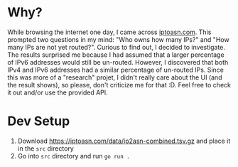 # Why?

While browsing the internet one day, I came across [iptoasn.com](https://www.iptoasn.com). This prompted two questions in my mind: "Who owns how many IPs?" and "How many IPs are not yet routed?". Curious to find out, I decided to investigate. The results surprised me because I had assumed that a larger percentage of IPv6 addresses would still be un-routed. However, I discovered that both IPv4 and IPv6 addresses had a similar percentage of un-routed IPs. Since this was more of a "research" projet, I didn't really care about the UI (and the result shows), so please, don't criticize me for that :D. Feel free to check it out and/or use the provided API.

# Dev Setup

1. Download https://iptoasn.com/data/ip2asn-combined.tsv.gz and place it in the `src` directory
2. Go into `src` directory and run `go run .`
